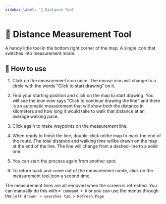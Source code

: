 ```yaml
---
sidebar_label: '📏 Distance Tool'
---
```


# 📏 Distance Measurement Tool

A handy little tool in the bottom right corner of the map. A single icon that switches into measurement mode.

## 📐 How to use

1. Click on the measurement icon once. The mouse icon will change to a circle with the words "Click to start drawing" on it.

2. Find your starting position and click on the map to start drawing. You will see the icon now says "Click to continue drawing the line" and there is an automatic measurement that will show both the distance in kilometers and how long it would take to walk that distance at an average walking pace.

3. Click again to make waypoints on the measurement line. 

4. When ready to finish the line, double-click onthe map to mark the end of the route. The total distance and walking time willbe drawn on the map at the end of the line. The line will change from a dashed-line to a solid one.

5. You can start the process again from another spot. 

6. To return back and come out of the measurement mode, click on the measurement tool icon a second time.

The measurement lines are all removed when the screen is refreshed. You can manually do this with `⌘ command + R` or you can use the menus through the `left drawer > searches tab > Refresh Page`

